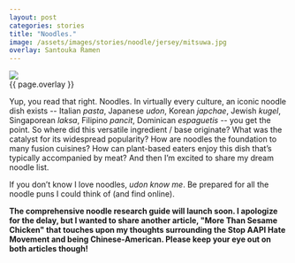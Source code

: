 ```yaml
---
layout: post
categories: stories
title: "Noodles."
image: /assets/images/stories/noodle/jersey/mitsuwa.jpg
overlay: Santouka Ramen
---
```

<div class="singleimagecontainer">
    <img src="{{ page.image }}" class="image">
    <div class="singleimageoverlay">{{ page.overlay }}</div>    
</div>

Yup, you read that right. Noodles. In virtually every culture, an iconic noodle dish exists -- Italian *pasta*, Japanese *udon*, Korean *japchae*, Jewish *kugel*, Singaporean *laksa*, Filipino *pancit*, Dominican *espaguetis* -- you get the point. So where did this versatile ingredient / base originate? What was the catalyst for its widespread popularity? How are noodles the foundation to many fusion cuisines? How can plant-based eaters enjoy this dish that’s typically accompanied by meat? And then I’m excited to share my dream noodle list.

If you don’t know I love noodles, *udon know me*. Be prepared for all the noodle puns I could think of (and find online). 

**The comprehensive noodle research guide will launch soon. I apologize for the delay, but I wanted to share another article, "More Than Sesame Chicken" that touches upon my thoughts surrounding the Stop AAPI Hate Movement and being Chinese-American. Please keep your eye out on both articles though!**